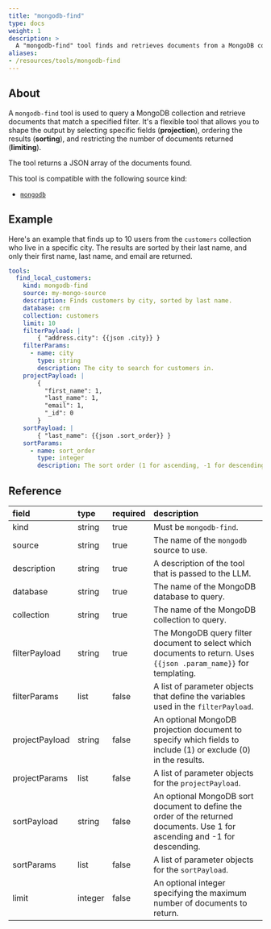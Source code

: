 ```yaml
---
title: "mongodb-find"
type: docs
weight: 1
description: > 
  A "mongodb-find" tool finds and retrieves documents from a MongoDB collection.
aliases:
- /resources/tools/mongodb-find
---
```


## About

A `mongodb-find` tool is used to query a MongoDB collection and retrieve
documents that match a specified filter. It's a flexible tool that allows you to
shape the output by selecting specific fields (**projection**), ordering the
results (**sorting**), and restricting the number of documents returned
(**limiting**).

The tool returns a JSON array of the documents found.

This tool is compatible with the following source kind:

* [`mongodb`](../../sources/mongodb.md)

## Example

Here's an example that finds up to 10 users from the `customers` collection who
live in a specific city. The results are sorted by their last name, and only
their first name, last name, and email are returned.

```yaml
tools:
  find_local_customers:
    kind: mongodb-find
    source: my-mongo-source
    description: Finds customers by city, sorted by last name.
    database: crm
    collection: customers
    limit: 10
    filterPayload: |
        { "address.city": {{json .city}} }
    filterParams:
      - name: city
        type: string
        description: The city to search for customers in.
    projectPayload: |
        { 
          "first_name": 1,
          "last_name": 1,
          "email": 1,
          "_id": 0
        }
    sortPayload: |
        { "last_name": {{json .sort_order}} }
    sortParams:
      - name: sort_order
        type: integer
        description: The sort order (1 for ascending, -1 for descending).
```

## Reference

| **field**      | **type** | **required** | **description**                                                                                                             |
|:---------------|:---------|:-------------|:----------------------------------------------------------------------------------------------------------------------------|
| kind           | string   | true         | Must be `mongodb-find`.                                                                                                     |
| source         | string   | true         | The name of the `mongodb` source to use.                                                                                    |
| description    | string   | true         | A description of the tool that is passed to the LLM.                                                                        |
| database       | string   | true         | The name of the MongoDB database to query.                                                                                  |
| collection     | string   | true         | The name of the MongoDB collection to query.                                                                                |
| filterPayload  | string   | true         | The MongoDB query filter document to select which documents to return. Uses `{{json .param_name}}` for templating.          |
| filterParams   | list     | false        | A list of parameter objects that define the variables used in the `filterPayload`.                                          |
| projectPayload | string   | false        | An optional MongoDB projection document to specify which fields to include (1) or exclude (0) in the results.               |
| projectParams  | list     | false        | A list of parameter objects for the `projectPayload`.                                                                       |
| sortPayload    | string   | false        | An optional MongoDB sort document to define the order of the returned documents. Use 1 for ascending and -1 for descending. |
| sortParams     | list     | false        | A list of parameter objects for the `sortPayload`.                                                                          |
| limit          | integer  | false        | An optional integer specifying the maximum number of documents to return.                                                   |
